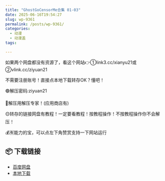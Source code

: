 ```yaml
---
title: "GhostGoCensorMe合集 01-03"
date: 2025-06-16T19:54:27
slug: wp-9361
permalink: /posts/wp-9361/
categories:
  - 动漫
  - 动漫盖
tags:

---
```


如果两个网盘都没有资源了，看这个网站👉①link3.cc/xianyu21或②vlink.cc/ziyuan21

不需要注册账号！直接点本地下载转存OK？懂吧！

🟢解压密码:ziyuan21

🔵解压用解压专家！(应用商店有)

🟡转存的链接网盘有教程！一定要看教程！按教程操作！不按教程操作你不会解压！

💰🈶能力的宝，可以点左下角赞赏支持一下网站运行

## 📦 下载链接
- [百度网盘](https://blziyuan21.com/pay-download/9361?key=9ad4e2c41c&down_id=0)
- [本地下载](https://blziyuan21.com/pay-download/9361?key=9ad4e2c41c&down_id=1)


